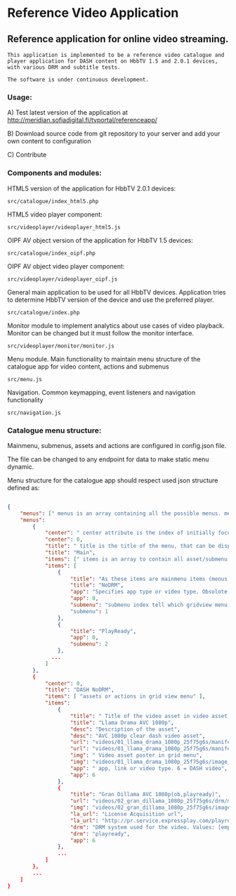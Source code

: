 # Reference Video Application



## Reference application for online video streaming.





	This application is implemented to be a reference video catalogue and player application for DASH content on HbbTV 1.5 and 2.0.1 devices, with various DRM and subtitle tests. 

	The software is under continuous development.



### Usage:



A) Test latest version of the application at http://meridian.sofiadigital.fi/tvportal/referenceapp/

B) Download source code from git repository to your server and add your own content to configuration

C) Contribute



### Components and modules:



HTML5 version of the application for HbbTV 2.0.1 devices:

	src/catalogue/index_html5.php

HTML5 video player component:

	src/videoplayer/videoplayer_html5.js

	

OIPF AV object version of the application for HbbTV 1.5 devices:

	src/catalogue/index_oipf.php

OIPF AV object video player component:

	src/videoplayer/videoplayer_oipf.js

	

General main application to be used for all HbbTV devices. Application tries to determine HbbTV version of the device and use the preferred player.

	src/catalogue/index.php



Monitor module to implement analytics about use cases of video playback. Monitor can be changed but it must follow the monitor interface.

	src/videoplayer/monitor/monitor.js



Menu module. Main functionality to maintain menu structure of the catalogue app for video content, actions and submenus

	src/menu.js



Navigation. Common keymapping, event listeners and navigation functionality

	src/navigation.js

	

	



### Catalogue menu structure:

Mainmenu, submenus, assets and actions are configured in config.json file. 

The file can be changed to any endpoint for data to make static menu dynamic.

Menu structure for the catalogue app should respect used json structure defined as:



```json

{
	"menus": [" menus is an array containing all the possible menus. menus[0] is always the main menu "],
    "menus":
        {
            "center": " center attribute is the index of initially focused item in specified menu",
            "center": 0,
            "title": " title is the title of the menu, that can be displayed in UI",
            "title": "Main",
            "items": [" items is an array to contain all asset/submenu entries / actions in specified menu"],
            "items": [
                {
                    "title": "As these items are mainmenu items (menus[0]), these titles are displayed in top bar",
                    "title": "NoDRM",
                    "app": "Specifies app type or video type. Obsolote for submenu entries",
                    "app": 0,
                    "submenu": "submenu index tell which gridview menu will open when this entry is selected"
                    "submenu": 1
                },
                {
                    "title": "PlayReady",
                    "app": 0,
                    "submenu": 2
                },
              ...
            ]
        },
        {
            "center": 0,
            "title": "DASH NoDRM",
            "items": [ "assets or actions in grid view menu" ],
            "items":
                {
                    "title": " Title of the video asset in video asset menu",
                    "title": "Llama Drama AVC 1080p",
					"desc": "Description of the asset",
					"desc": "AVC 1080p clear dash video asset",
                    "url": "videos/01_llama_drama_1080p_25f75g6s/manifest.mpd", /* url of the video */
                    "url": "videos/01_llama_drama_1080p_25f75g6s/manifest.mpd", /* url of the video */
                    "img": " Video asset poster in grid menu",
                    "img": "videos/01_llama_drama_1080p_25f75g6s/image_320x180.jpg",
                    "app": " app, link or video type. 6 = DASH video",
                    "app": 6
                },
				{
                    "title": "Gran Dillama AVC 1080p(ob,playready)",
                    "url": "videos/02_gran_dillama_1080p_25f75g6s/drm/manifest_subob.mpd",
                    "img": "videos/02_gran_dillama_1080p_25f75g6s/image_320x180.jpg",
                    "la_url": "License Acquisition url",
                    "la_url": "http://pr.service.expressplay.com/playready/RightsManager.asmx?ExpressPlayToken=AQAAABc2N30AAABgBn4lJkOh7rGbzg8FAGA__5dMOL2dJWxTSTq2STx0DnBWAmske8JU1azAR0-__zPnMWvyKTqVh3ZtHJCPiwT7mu3BCzm3X7U1utgGfcZ97n6CClFjsUdHVQ70IqMuDkRUvIDi2BpU8VEn64kE56r1Evy0wFM",
					"drm": "DRM system used for the video. Values: [empty], 'playready', 'marlin'",
					"drm": "playready",
                    "app": 6					
                },
				...
			]
		},
		...
	]
}
```
